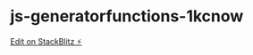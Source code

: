 # js-generatorfunctions-1kcnow

[Edit on StackBlitz ⚡️](https://stackblitz.com/edit/js-generatorfunctions-1kcnow)